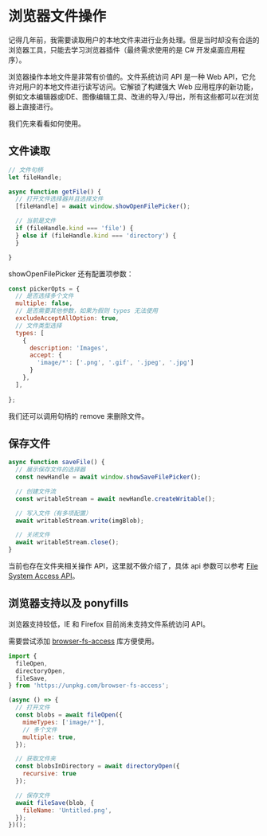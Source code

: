 # 浏览器文件操作

记得几年前，我需要读取用户的本地文件来进行业务处理。但是当时却没有合适的浏览器工具，只能去学习浏览器插件（最终需求使用的是 C# 开发桌面应用程序）。

浏览器操作本地文件是非常有价值的。文件系统访问 API 是一种 Web API，它允许对用户的本地文件进行读写访问。它解锁了构建强大 Web 应用程序的新功能，例如文本编辑器或IDE、图像编辑工具、改进的导入/导出，所有这些都可以在浏览器上直接进行。

我们先来看看如何使用。

## 文件读取

```js
// 文件句柄
let fileHandle;

async function getFile() {
  // 打开文件选择器并且选择文件
  [fileHandle] = await window.showOpenFilePicker();

  // 当前是文件
  if (fileHandle.kind === 'file') {
  } else if (fileHandle.kind === 'directory') {
  }

}
```

showOpenFilePicker 还有配置项参数：

```js
const pickerOpts = {
  // 是否选择多个文件
  multiple: false,
  // 是否需要其他参数，如果为假则 types 无法使用
  excludeAcceptAllOption: true,
  // 文件类型选择
  types: [
    {
      description: 'Images',
      accept: {
        'image/*': ['.png', '.gif', '.jpeg', '.jpg']
      }
    },
  ],
  
};
```

我们还可以调用句柄的 remove 来删除文件。

## 保存文件

```js
async function saveFile() {
  // 展示保存文件的选择器
  const newHandle = await window.showSaveFilePicker();

  // 创建文件流
  const writableStream = await newHandle.createWritable();

  // 写入文件（有多项配置）
  await writableStream.write(imgBlob);

  // 关闭文件
  await writableStream.close();
}
```

当前也存在文件夹相关操作 API，这里就不做介绍了，具体 api 参数可以参考 [File System Access API](https://developer.mozilla.org/en-US/docs/Web/API/File_System_Access_API)。

## 浏览器支持以及 ponyfills

浏览器支持较低，IE 和 Firefox 目前尚未支持文件系统访问 API。

需要尝试添加 [browser-fs-access](https://github.com/GoogleChromeLabs/browser-fs-access) 库方便使用。

```js
import {
  fileOpen,
  directoryOpen,
  fileSave,
} from 'https://unpkg.com/browser-fs-access';

(async () => {
  // 打开文件
  const blobs = await fileOpen({
    mimeTypes: ['image/*'],
    // 多个文件
    multiple: true,
  });

  // 获取文件夹
  const blobsInDirectory = await directoryOpen({
    recursive: true
  });

  // 保存文件
  await fileSave(blob, {
    fileName: 'Untitled.png',
  });
})();
```